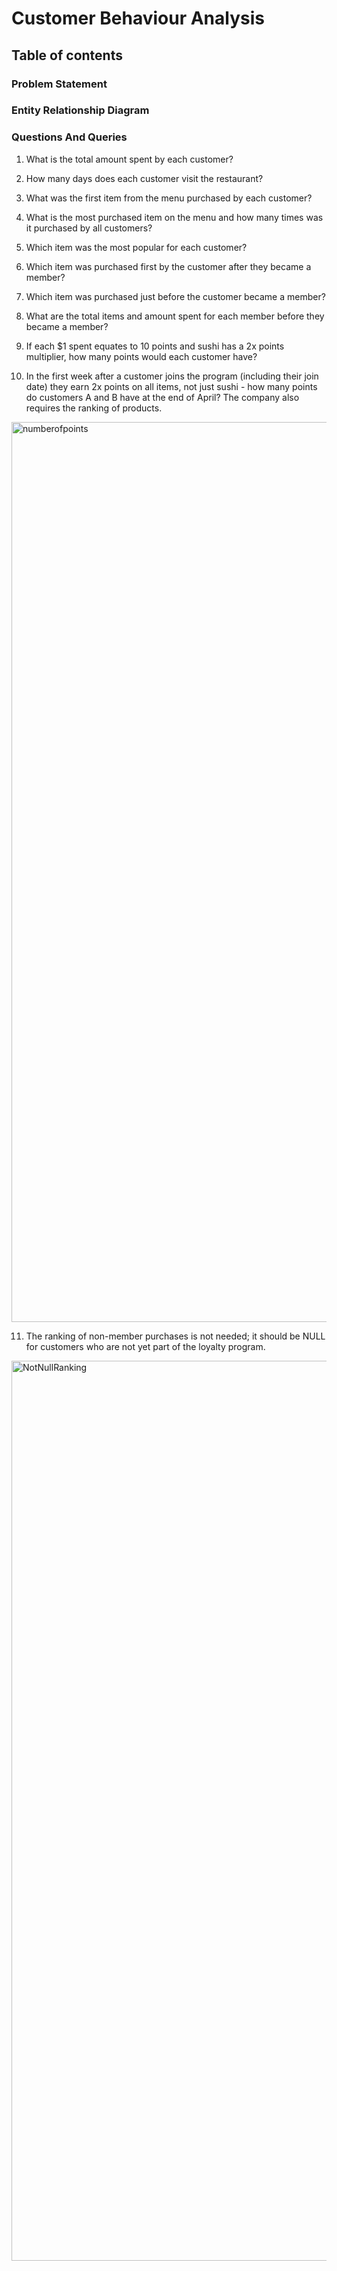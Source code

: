 # Customer Behaviour Analysis

## Table of contents

### Problem Statement
### Entity Relationship Diagram

### Questions And Queries

1. What is the total amount spent by each customer?



2. How many days does each customer visit the restaurant?
   
3. What was the first item from the menu purchased by each customer?

   
4. What is the most purchased item on the menu and how many times was it purchased by all customers?


5. Which item was the most popular for each customer?


6. Which item was purchased first by the customer after they became a member?


7. Which item was purchased just before the customer became a member?


8. What are the total items and amount spent for each member before they became a member?


9. If each $1 spent equates to 10 points and sushi has a 2x points multiplier, how many points would each customer have?


10. In the first week after a customer joins the program (including their join date) they earn 2x points on all items, not just sushi - how many points do customers A and B have at the end of April?
The company also requires the ranking of products.

<img width="1440" alt="numberofpoints" src="https://github.com/JeanBonheur01/MySQL_CustomerBehaviour/assets/131664311/a9e0fd08-bd2b-448f-aafd-3d8bbc889b73">

11. The ranking of non-member purchases is not needed; it should be NULL for customers who are not yet part of the loyalty program.

<img width="1440" alt="NotNullRanking" src="https://github.com/JeanBonheur01/MySQL_CustomerBehaviour/assets/131664311/b2e98c77-1c0b-406a-929e-eaef011dffcc">




    
